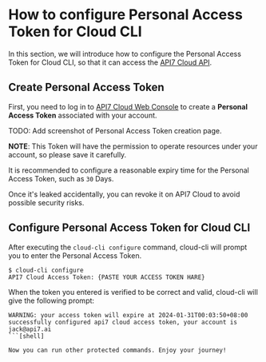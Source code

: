 How to configure Personal Access Token for Cloud CLI
==================================================

In this section, we will introduce how to configure the Personal Access Token
for Cloud CLI, so that it can access
the [API7 Cloud API](https://docs.api7.cloud/swagger/).

Create Personal Access Token
---------------------------

First, you need to log in
to [API7 Cloud Web Console](https://console.api7.cloud) to create a **Personal
Access Token** associated with your account.

TODO: Add screenshot of Personal Access Token creation page.

**NOTE**: This Token will have the permission to operate resources under your
account, so please save it carefully.

It is recommended to configure a reasonable expiry time for the Personal Access
Token, such as `30` Days.

Once it's leaked accidentally, you can revoke it on API7 Cloud to avoid possible
security risks.

Configure Personal Access Token for Cloud CLI
-------------------------------------------

After executing the `cloud-cli configure` command, cloud-cli will prompt you to
enter the Personal Access Token.

```[shell]
$ cloud-cli configure
API7 Cloud Access Token: {PASTE YOUR ACCESS TOKEN HARE}
```

When the token you entered is verified to be correct and valid, cloud-cli will
give the following prompt:

```[shell]
WARNING: your access token will expire at 2024-01-31T00:03:50+08:00
successfully configured api7 cloud access token, your account is jack@api7.ai
```[shell]

Now you can run other protected commands. Enjoy your journey!

